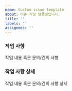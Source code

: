 ```yaml
---
name: Custom issue template
about: 이슈 작성 템플릿입니다.
title: ''
labels: ''
assignees: ''
---
```


### 작업 사항

작업 내용 혹은 문의/건의 사항

### 작업 사항 상세

작업 내용 혹은 문의/건의 사항 상세
